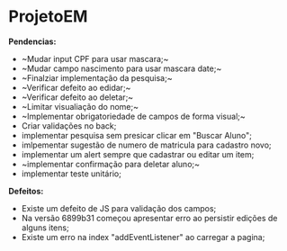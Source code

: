 # ProjetoEM

**Pendencias:**
* ~Mudar input CPF para usar mascara;~
* ~Mudar campo nascimento para usar mascara date;~
* ~Finalziar implementação da pesquisa;~
* ~Verificar defeito ao edidar;~
* ~Verificar defeito ao deletar;~
* ~Limitar visualiação do nome;~
* ~Implementar obrigatoriedade de campos de forma visual;~
* Criar validações no back;
* implementar pesquisa sem presicar clicar em "Buscar Aluno";
* imlpementar sugestão de numero de matricula para cadastro novo;
* implementar um alert sempre que cadastrar ou editar um item;
* ~implementar confirmação para deletar aluno;~
* implementar teste unitário;

**Defeitos:**
* Existe um defeito de JS para validação dos campos;
* Na versão 6899b31 começou apresentar erro ao persistir edições de alguns itens;
* Existe um erro na index "addEventListener" ao carregar a pagina;



